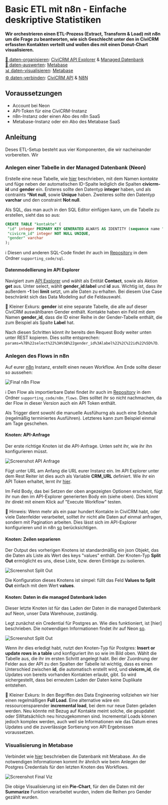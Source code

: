 # Basic ETL mit n8n - Einfache deskriptive Statistiken

**Wir orchestrieren einen ETL-Prozess (Extract, Transform & Load) mit n8n um die Frage zu beantworten, wie sich Geschlecht unter den in CiviCRM erfassten Kontakten verteilt und wollen dies mit einen Donut-Chart visualisieren.**

[💾 daten-organisieren](./../../1-datenlebenszyklus.html#daten-organisieren): [CiviCRM API Explorer](./../../3-tools/1-civicrm_intern/3-civicrm-api.md#api-explorer) & [Managed Datenbank](./../../3-tools/4-managed-datenbank.md)<br>
[🔢 daten-auswerten](./../../1-datenlebenszyklus.html#daten-auswerten): [Metabase](./../../3-tools/bi-tools.md#metabase) <br>
[📊 daten-visualisieren](./../../1-datenlebenszyklus.html#daten-visualisieren): [Metabase](./../../3-tools/bi-tools.md#metabase) <br>
[⚙️ daten-verbinden](./../../1-datenlebenszyklus.html#daten-verbinden): 
[CiviCRM API](./../../3-tools/1-civicrm_intern/3-civicrm-api.md) & [N8N](../../3-tools/5-workflow-tools.md#n8n)


## Voraussetzungen

- Account bei Neon
- API-Token für eine CiviCRM-Instanz
- n8n-Instanz oder einen Abo des n8n SaaS
- Metabase-Instanz oder ein Abo des Metabase SaaS

## Anleitung 

Deses ETL-Setup besteht aus vier Komponenten, die wir nacheinander vorbereiten. Wir 

### Anlegen einer Tabelle in der Managed Datenbank (Neon)

 Erstelle eine neue Tabelle, wie [hier](../../3-tools/4-managed-datenbank.html#anlegen-einer-datenbank-und-tabelle) beschrieben, mit dem Namen *kontakte* und füge neben der automatischen ID-Spalte lediglich die Spalten **civicrm-id** und **gender** ein. Ersteres sollte den Datentyp **integer** haben, und als contraints ***Not null**, sowie **Unique** haben. Zweiteres sollte den Datentyp **varchar** und den constraint **Not null**.

 Als SQL, das man auch in den SQL Editor einfügen kann, um die Tabelle zu erstellen, sieht das so aus:

 ```sql
 CREATE TABLE "kontakte" (
  "id" integer PRIMARY KEY GENERATED ALWAYS AS IDENTITY (sequence name "kontakte_id_seq"),
  "civicrm_id" integer NOT NULL UNIQUE,
  "gender" varchar
);
```

ℹ️ Diesen und anderen SQL-Code findet ihr auch im [Repository](https://github.com/CorrelAid/cdl_civicrm_analyse) in dem Ordner `supporting_code/sql`.


#### Datenmodellierung im API Explorer

Navigiert zum [API Explorer](../../3-tools/1-civicrm_intern/3-civicrm-api.html#api-explorer) und wählt als Entität **Contact**, sowie als Aktion **get** aus. Unter select, wählt **gender_id:label** und **id** aus. Wichtig ist, dass ihr außerdem **-1** bei **limit** setzt, um alle Daten zu erhalten. Bei diesem Use Case beschränkt sich das Data Modeling auf die Feldauswahl. 

🤔 Kleiner Exkurs: **gender** ist eine separate Tabelle, die alle auf dieser CiviCRM auswählbaren Gender enthält. Kontakte haben ein Feld mit dem Namen **gender_id**, dass die ID einer Reihe in der Gender-Tabelle enthält, die zum Beispiel als Spalte **Label** hat. 



Nach diesen Schritten könnt ihr bereits den Request Body weiter unten unter REST kopieren. Dies sollte entsprechen: `params=%7B%22select%22%3A%5B%22gender_id%3Alabel%22%2C%22id%22%5D%7D`.

### Anlegen des Flows in n8n

Auf eurer [n8n](../../3-tools/5-workflow-tools.html#n8n) Instanz, erstellt einen neuen Workflow. Am Ende sollte dieser so aussehen:

![Final n8n Flow](../../images/2-use_cases/2-api_db_wf_mtbs/n8n-final-flow.png)

ℹ️ Den Flow als importierbare Datei findet ihr auch im [Repository](https://github.com/CorrelAid/cdl_civicrm_analyse) in dem Ordner `supporting_code/n8n_flows`. Dies solltet ihr so nicht nachmachen, da der Flow in dieser Version auch ein API Token enthält.

Als Trigger dient sowohl die manuelle Ausfühurng als auch eine Schedule (regelmäßig terminiertes Ausführen). Letzteres kann zum Beispiel einmal am Tage geschehen. 

#### Knoten: API-Anfrage

Der erste richtige Knoten ist die API-Anfrage. Unten seht ihr, wie ihr ihn konfigurieren müsst.

![Screenshot API Anfrage](../../images/2-use_cases/2-api_db_wf_mtbs/n8n-api-request.png)

Fügt unter URL am Anfang die URL eurer Instanz ein. Im API Explorer unter dem Rest Reiter ist dies auch als Variable **CRM_URL** definiert. Wie ihr ein API Token erhaltet, lernt ihr [hier](../../3-tools/1-civicrm_intern/3-civicrm-api.html#api-einrichten). 

Im Feld Body, das bei Setzen der oben angezeigten Optionen erscheint, fügt ihr nun den im API-Explorer generierten Body ein (siehe oben). Dies könnt ihr direkt mit einem Klick auf "Execute Workflow" testen.

🤔 Hinweis: Wenn mehr als ein paar hundert Kontakte in CiviCRM habt, oder viele Datenfelder verarbeitet, solltet ihr nicht alle Daten auf einmal anfragen, sondern mit Pagination arbeiten. Dies lässt sich im API-Explorer konfigurieren und in n8n [so](https://docs.n8n.io/integrations/builtin/core-nodes/n8n-nodes-base.httprequest/#pagination) berücksichtigen.

#### Knoten: Zeilen separieren

Der Output des vorherigen Knotens ist standardmäßig ein json Objekt, das die Daten als Liste als Wert des keys "values" enthält. Der Knoten-Typ **Split Out** ermöglicht es uns, diese Liste, bzw. deren Einträge zu isolieren. 

![Screenshot Split Out](../../images/2-use_cases/2-api_db_wf_mtbs/n8n-split-out.png)

Die Konfiguration dieses Knotens ist simpel: füllt das Feld **Values to Split Out** einfach mit dem Wert **values**.

#### Knoten: Daten in die managed Datenbank laden

Dieser letzte Knoten ist für das Laden der Daten in die managed Datenbank auf Neon, unser Data Warehouse, zuständig. 

Legt zunächst ein Credential für Postgres an. Wie dies funktioniert, ist [hier] beschrieben. Die notwendigen Informationen findet ihr auf Neon [so](https://neon.com/docs/connect/connect-from-any-app).

![Screenshot Split Out](../../images/2-use_cases/2-api_db_wf_mtbs/n8n-load.png)

Wenn ihr dies erledigt habt, nutzt den Knoten-Typ für Postgres: **Insert or update rows in a table** und konfiguriert ihn so wie im Bild oben. Wählt die Tabelle aus, die ihr im ersten Schritt angelegt habt. Bei der Zuordnung der Felder aus der API zu den Spalten der Tabelle ist wichtig, dass es einen Unterschied zwischen **id**, die automatisch erstellt wird, und **civicrm_id**, die Updates von bereits vorhanden Kontakten erlaubt, gibt. So wird sichergestellt, dass bei erneutem Laden der Daten keine Duplikate entstehen.

🤔 Kleiner Exkurs: In den Begriffen des Data Engineering vollziehen wir hier einen regelmäßigen **Full Load**. Eine alternative wäre ein ressourcensparender **incremental load**, bei dem nur neue Daten geladen werden. Neu könnte mit Bezug auf Kontakte meint solche, die geupdatet oder SWtatsächlich neu hinzugekommen sind. Incremental Loads können jedoch komplex werden, auch weil sie Informationen wie das Datum eines Updates und die zuverlässige Sortierung von API Ergebnissen voraussetzen.

### Visualisierung in Metabase

Verbindet wie [hier](../../3-tools/3-bi-tools.md#mb-db-hinzufuegen) beschrieben die Datenbank mit Metabase. An die notwendigen Informationen kommt ihr ähnlich wie beim Anlegen der Postgres Credentials für den letzten Knoten des Workflows. 

![Screenshot Final Viz](../../images/2-use_cases/2-api_db_wf_mtbs/n8n-viz.png)

Die obige Visualisierung ist ein **Pie-Chart**, für den die Daten mit der **Summarize** Funktion verarbeitet wurden, indem die Reihen pro Gender gezählt wurden.

